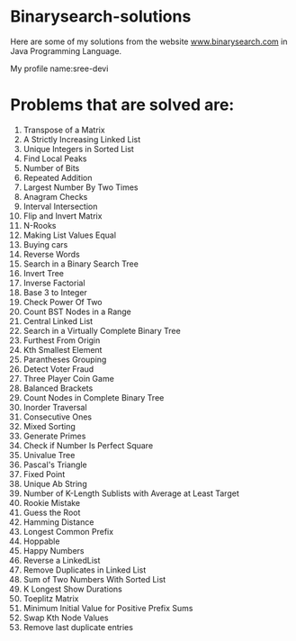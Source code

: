 # Binarysearch-solutions
Here are some of my solutions from the website www.binarysearch.com in Java Programming Language.

My profile name:sree-devi
# Problems that are solved are:
1. Transpose of a Matrix
2. A Strictly Increasing Linked List
3. Unique Integers in Sorted List
4. Find Local Peaks
5. Number of Bits
6. Repeated Addition
7. Largest Number By Two Times
8. Anagram Checks
9. Interval Intersection
10. Flip and Invert Matrix
11. N-Rooks
12. Making List Values Equal
13. Buying cars
14. Reverse Words
15. Search in a Binary Search Tree
16. Invert Tree
17. Inverse Factorial
18. Base 3 to Integer
19. Check Power Of Two
20. Count BST Nodes in a Range
21. Central Linked List
22. Search in a Virtually Complete Binary Tree
23. Furthest From Origin
24. Kth Smallest Element
25. Parantheses Grouping
26. Detect Voter Fraud
27. Three Player Coin Game
28. Balanced Brackets
29. Count Nodes in Complete Binary Tree
30. Inorder Traversal
31. Consecutive Ones
32. Mixed Sorting
33. Generate Primes
34. Check if Number Is Perfect Square
35. Univalue Tree
36. Pascal's Triangle
37. Fixed Point
38. Unique Ab String
39. Number of K-Length Sublists with Average at Least Target
40. Rookie Mistake
41. Guess the Root
42. Hamming Distance
43. Longest Common Prefix
44. Hoppable
45. Happy Numbers
46. Reverse a LinkedList
47. Remove Duplicates in Linked List
48. Sum of Two Numbers With Sorted List
49. K Longest Show Durations
50. Toeplitz Matrix
51. Minimum Initial Value for Positive Prefix Sums
52. Swap Kth Node Values
53. Remove last duplicate entries


